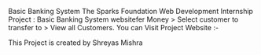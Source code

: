 Basic Banking System
The Sparks Foundation Web Development Internship Project : Basic Banking System websitefer Money > Select customer to transfer to > View all Customers. You can Visit Project Website :- 

This Project is created by Shreyas Mishra
